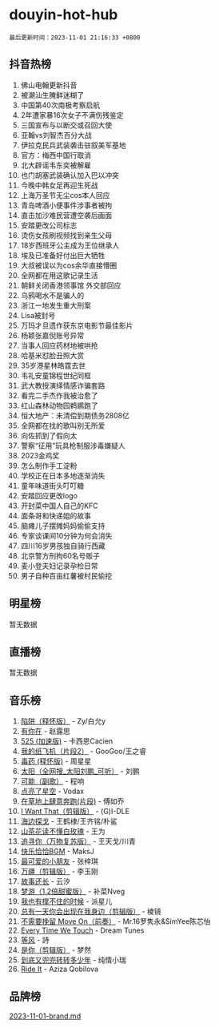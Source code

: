 # douyin-hot-hub

`最后更新时间：2023-11-01 21:16:33 +0800`

## 抖音热榜

1. 佛山电翰更新抖音
1. 被潮汕生腌鲜迷糊了
1. 中国第40次南极考察启航
1. 2年遭家暴16次女子不满伤残鉴定
1. 三国宣布与以断交或召回大使
1. 亚翰vs刘智杰百分大战
1. 伊拉克民兵武装袭击驻叙美军基地
1. 官方：梅西中国行取消
1. 北大辟谣韦东奕被解雇
1. 也门胡塞武装确认加入巴以冲突
1. 今晚中韩女足再迎生死战
1. 上海万圣节无尘cos本人回应
1. 青岛啤酒小便事件涉事者被拘
1. 直击加沙难民营遭空袭后画面
1. 安踏更改公司标志
1. 烫伤女孩刷视频找到亲生父母
1. 18岁西班牙公主成为王位继承人
1. 埃及已准备好付出巨大牺牲
1. 大叔被误以为cos余华直接懵圈
1. 全网都在用这歌记录生活
1. 朝鲜关闭香港领事馆 外交部回应
1. 乌鸦喝水不是骗人的
1. 浙江一地发生重大刑案
1. Lisa被封号
1. 万玛才旦遗作获东京电影节最佳影片
1. 杨颖张嘉倪账号异常
1. 当事人回应药材地被哄抢
1. 哈基米怼脸丑照大赏
1. 35岁港星林皓霆去世
1. 韦礼安童锦程世纪同框
1. 武大教授演绎情感诈骗套路
1. 看完二手杰作我被治愈了
1. 红山森林动物园鹈鹕跑了
1. 恒大地产：未清偿到期债务2808亿
1. 全网都在找的歌叫别无所爱
1. 向佐抓到了假向太
1. 警察“征用”玩具枪制服涉毒嫌疑人
1. 2023金鸡奖
1. 怎么制作手工淀粉
1. 学校正在日本多地逐渐消失
1. 童年味道街头叮叮糖
1. 安踏回应更改logo
1. 开封菜中国人自己的KFC
1. 面条哥和快递姐的故事
1. 脑瘫儿子摆摊妈妈偷偷支持
1. 专家谈课间10分钟为何会消失
1. 四川16岁男孩独自骑行西藏
1. 北京警方刑拘60名号贩子
1. 麦小登夫妇记录孕检日常
1. 男子自种百亩红薯被村民偷挖

## 明星榜

暂无数据

## 直播榜

暂无数据

## 音乐榜

1. [陷阱（释怀版）](https://sf6-cdn-tos.douyinstatic.com/obj/tos-cn-ve-2774/oE8C21LeZrzKLDFfQYgMzx4GAIHageG5IzayY7) - Zy/白允y
1. [有你在](https://sf6-cdn-tos.douyinstatic.com/obj/tos-cn-ve-2774/o8zImmNsI8B0yfAW5FKAB1oBhkMAlIrwsZEi1V) - 赵露思
1. [525 (加速版)](https://sf3-cdn-tos.douyinstatic.com/obj/tos-cn-ve-2774/oIfKCtqfDyP8Vc9FpAPgWMyezT6LnDT1abRwGg) - 卡西恩Cacien
1. [我的纸飞机（片段2）](https://sf6-cdn-tos.douyinstatic.com/obj/tos-cn-ve-2774/oM2ZrKcg2CD5AeRB2gkeXOFB1IxAGJdZPazYHf) - GooGoo/王之睿
1. [毒药 (释怀版)](https://sf3-cdn-tos.douyinstatic.com/obj/tos-cn-ve-2774/oYILMEAzspdZBIzy4frJNB8ZHPHWAhiwowd4Ad) - 周星星
1. [太阳（全网搜_太阳刘鹏_可听）](https://sf6-cdn-tos.douyinstatic.com/obj/tos-cn-ve-2774/ogWbyIQnlBFImVbeDocRdCIYtBHlbJXgfZMvgz) - 刘鹏
1. [可能（副歌）](https://sf3-cdn-tos.douyinstatic.com/obj/tos-cn-ve-2774/cde1731888894259b333569393c2fb51) - 程响
1. [点亮了星空](https://sf3-cdn-tos.douyinstatic.com/obj/tos-cn-ve-2774/oEeZYED0P1FUySQvtdr5u4gInbCDeBOHzBhlrM) - Vodax
1. [在草地上肆意奔跑(片段)](https://sf3-cdn-tos.douyinstatic.com/obj/tos-cn-ve-2774/8831d494742f45dabdfa8adb8b817259) - 傅如乔
1. [I Want That（剪辑版）](https://sf6-cdn-tos.douyinstatic.com/obj/tos-cn-ve-2774/ogx30GAvzMkn0gNkBOfOm9s2vANhypgIh4QtWk) - (G)I-DLE
1. [海边探戈](https://sf3-cdn-tos.douyinstatic.com/obj/tos-cn-ve-2774/os9gE0VQCGqt6VQkZDyBBYvfSDY0QFe3vVmubn) - 王鹤棣/王齐铭/朴鲨
1. [山茶花读不懂白玫瑰](https://sf6-cdn-tos.douyinstatic.com/obj/tos-cn-ve-2774/osfn8B7DktrRHEPJgPCfDbw7QDQEkwC16BxZg9) - 王为
1. [追寻你（万物复苏版）](https://sf3-cdn-tos.douyinstatic.com/obj/tos-cn-ve-2774/oYeAZJsbjIDit9APmBg8u6uDUQnHmoCf3gbo74) - 王天戈/川青
1. [快乐恰恰BGM](https://sf6-cdn-tos.douyinstatic.com/obj/tos-cn-ve-2774/07b173ca7d2f40f3ba0b97ac7fa3a44a) - MaksJ
1. [最可爱的小朋友](https://sf3-cdn-tos.douyinstatic.com/obj/tos-cn-ve-2774/5bd491c213c64a2290532a2aad71f1ac) - 张梓琪
1. [万疆（剪辑版）](https://sf3-cdn-tos.douyinstatic.com/obj/tos-cn-ve-2774/ooG7oVgFlDTelKCjCsTTobQvbdtj1BBQXnfZd8) - 李玉刚
1. [故事还长](https://sf6-cdn-tos.douyinstatic.com/obj/tos-cn-ve-2774/30a26758c8594f0ab81ac675c33ee2c5) - 云汐
1. [梦游（1.2倍甜蜜版）](https://sf6-cdn-tos.douyinstatic.com/obj/tos-cn-ve-2774/o4gyAUm8hwufoEABmwVIiQtHsFuGzAEEWtNMzo) - 补菜Nveg
1. [我也有撑不住的时候](https://sf6-cdn-tos.douyinstatic.com/obj/tos-cn-ve-2774/okmtBE1dkIBhwxeiBJeDgQnQtICZWIJUI2bjQr) - 派星儿
1. [总有一天你会出现在我身边（剪辑版）](https://sf6-cdn-tos.douyinstatic.com/obj/tos-cn-ve-2774/oMLsHwhWW7CYoAhoWB9EXUQIzNBsfAJxpAoxCU) - 棱镜
1. [不需要挽留 Move On（前奏）](https://sf6-cdn-tos.douyinstatic.com/obj/tos-cn-ve-2774/ooCBhgCCkF4nExzQL9WZSUbitfA8IsDkgQIYhe) - Mr.16罗隽永&SimYee陈芯怡
1. [Every Time We Touch](https://sf3-cdn-tos.douyinstatic.com/obj/tos-cn-ve-2774/ogN6lUKQeBBfEVhIOMikG1CcJjugxk1tztZyhP) - Dream Tunes
1. [等风](https://sf3-cdn-tos.douyinstatic.com/obj/tos-cn-ve-2774/effb204e57d04c9da7a0a4c7dfa18c9b) - 詩
1. [是你（剪辑版）](https://sf6-cdn-tos.douyinstatic.com/obj/tos-cn-ve-2774/46019dae783c4c969944217fe1cfafc4) - 梦然
1. [到底又兜兜转转多少年](https://sf3-cdn-tos.douyinstatic.com/obj/tos-cn-ve-2774/os1AQ0obZlDYZQByBsnEHx8h9OoIgCJgXeOfwt) - 纯情小瑞
1. [Ride It](https://sf6-cdn-tos.douyinstatic.com/obj/tos-cn-ve-2774/oMZDIYec6eQynQyWBQnCM11DZzkgnBPtBpD4bi) - Aziza Qobilova

## 品牌榜

[2023-11-01-brand.md](2023-11-01-brand.md)

